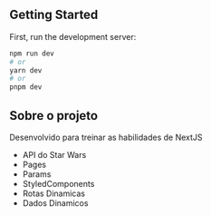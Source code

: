 ## Getting Started

First, run the development server:

```bash
npm run dev
# or
yarn dev
# or
pnpm dev
```

## Sobre o projeto
Desenvolvido para treinar as habilidades de NextJS
- API do Star Wars
- Pages
- Params 
- StyledComponents
- Rotas Dinamicas
- Dados Dinamicos
